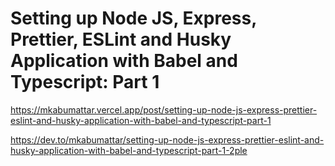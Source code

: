 # Setting up Node JS, Express,  Prettier, ESLint and Husky Application with Babel and Typescript: Part 1

https://mkabumattar.vercel.app/post/setting-up-node-js-express-prettier-eslint-and-husky-application-with-babel-and-typescript-part-1

https://dev.to/mkabumattar/setting-up-node-js-express-prettier-eslint-and-husky-application-with-babel-and-typescript-part-1-2ple
